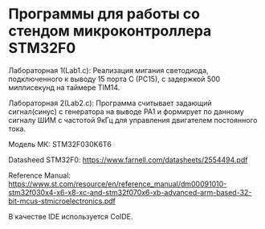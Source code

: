 # Программы для работы со стендом микроконтроллера STM32F0
Лабораторная 1(Lab1.c):
Реализация мигания светодиода, подключенного к выводу 15 порта C (PC15), с задержкой 500 миллисекунд на таймере TIM14.

Лабораторная 2(Lab2.c):
Программа считывает задающий сигнал(синус) с генератора на выводе PA1 и формирует по данному сигналу ШИМ с частотой 9кГц для управления двигателем постоянного тока.

Модель МК: STM32F030K6T6

Datasheed STM32F0:
https://www.farnell.com/datasheets/2554494.pdf

Reference Manual:
https://www.st.com/resource/en/reference_manual/dm00091010-stm32f030x4-x6-x8-xc-and-stm32f070x6-xb-advanced-arm-based-32-bit-mcus-stmicroelectronics.pdf

В качестве IDE используется CoIDE.
